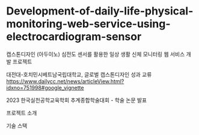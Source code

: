 # Development-of-daily-life-physical-monitoring-web-service-using-electrocardiogram-sensor
캡스톤디자인 (아두이노) 심전도 센서를 활용한 일상 생활 신체 모니터링 웹 서비스 개발 프로젝트

대전대-호치민시베트남국립대학교, 글로벌 캡스톤디자인 성과 교류
https://www.dailycc.net/news/articleView.html?idxno=751998#google_vignette

2023 한국실천공학교육학회 추계종합학술대회 - 학술 논문 발표

프로젝트 소개

기술 스택
